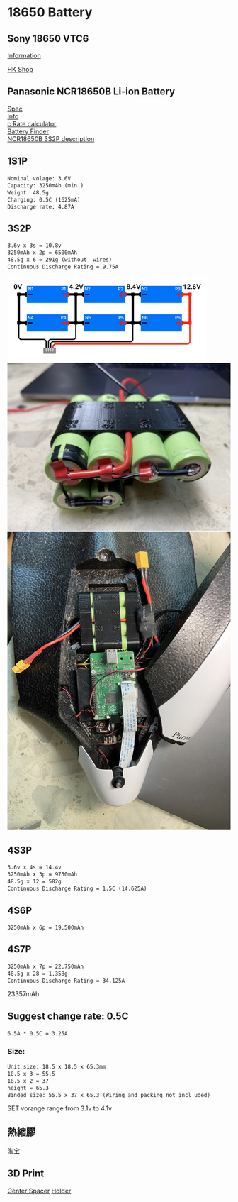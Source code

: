 # 18650 Battery

## Sony 18650 VTC6
[Information](https://www.imrbatteries.com/sony-vtc5a-18650-2600mah-25a-flat-top-battery/)

[HK Shop](http://www.torch.com.hk/tc/product?no=1330)

## Panasonic NCR18650B Li-ion Battery
[Spec](https://www.batteryspace.com/prod-specs/NCR18650B.pdf)\
[Info](https://blog.seidel-philipp.de/diy-build-a-longrange-lithium-ion-battery/)\
[c Rate calculator](https://power-calculation.com/battery-storage-calculator.php)\
[Battery Finder](https://voltaplex.com/lithium-ion-battery-pack/18650-battery-pack)\
[NCR18650B 3S2P description](https://voltaplex.com/3s2p-10.8v-6.7ah-li-ion-18650-battery-pack-panasonic-b-cuboid)

## 1S1P
    Nominal volage: 3.6V
    Capacity: 3250mAh (min.)
    Weight: 48.5g
    Charging: 0.5C (1625mA)
    Discharge rate: 4.87A

## 3S2P
    3.6v x 3s = 10.8v
    3250mAh x 2p = 6500mAh
    48.5g x 6 = 291g (without  wires)
    Continuous Discharge Rating = 9.75A

![3S2P wiring](images/3s2p-wiring.png)
![3S2P wiring](images/IMG_5039.jpg)
![3S2P installed to Parrot Disco](images/IMG_6238.jpg)


## 4S3P
    3.6v x 4s = 14.4v
    3250mAh x 3p = 9750mAh
    48.5g x 12 = 582g
    Continuous Discharge Rating = 1.5C (14.625A)

## 4S6P
    3250mAh x 6p = 19,500mAh

## 4S7P
    3250mAh x 7p = 22,750mAh
    48.5g x 28 = 1,358g
    Continuous Discharge Rating = 34.125A

23357mAh

## Suggest change rate: 0.5C
    6.5A * 0.5C = 3.25A

### Size: 
    Unit size: 18.5 x 18.5 x 65.3mm
    18.5 x 3 = 55.5
    18.5 x 2 = 37
    height = 65.3
    Binded size: 55.5 x 37 x 65.3 (Wiring and packing not incl uded)

SET vorange range 
from 3.1v to 4.1v

## 熱縮膠
[淘宝](https://item.taobao.com/item.htm?spm=a230r.1.14.134.4c07357dJATFbB&id=528064272872&ns=1&abbucket=1#detail)

## 3D Print
[Center Spacer](https://www.thingiverse.com/thing:2798002)
[Holder](https://www.thingiverse.com/thing:2348345)